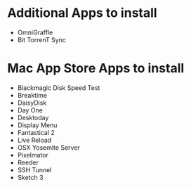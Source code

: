 # Additional Apps to install

* OmniGraffle
* Bit TorrenT Sync



# Mac App Store Apps to install

* Blackmagic Disk Speed Test
* Breaktime
* DaisyDisk
* Day One
* Desktoday
* Display Menu
* Fantastical 2
* Live Reload
* OSX Yosemite Server
* Pixelmator
* Reeder
* SSH Tunnel
* Sketch 3